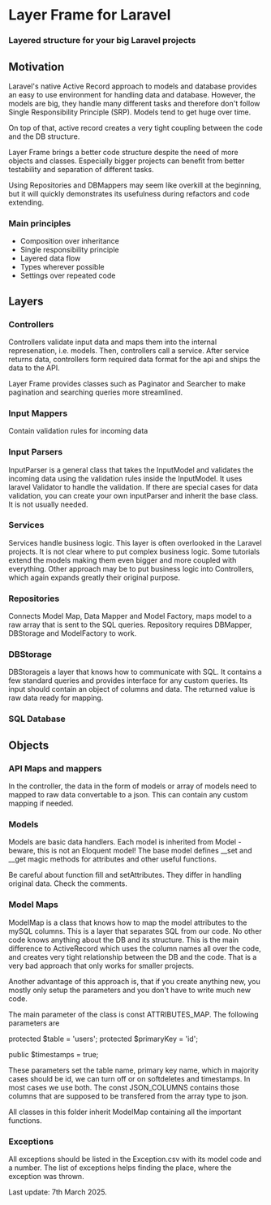 # Layer Frame for Laravel
### Layered structure for your big Laravel projects

## Motivation
Laravel's native Active Record approach to models and database provides an easy to use environment
for handling data and database. However, the models are big, they handle many different tasks
and therefore don't follow Single Responsibility Principle (SRP). Models tend to get huge over time.

On top of that, active record creates a very tight coupling between the code and the DB structure.

Layer Frame brings a better code structure despite the need of more objects and classes.
Especially bigger projects can benefit from better testability and separation of different tasks.

Using Repositories and DBMappers may seem like overkill at the beginning, but it will quickly 
demonstrates its usefulness during refactors and code extending.

### Main principles

* Composition over inheritance
* Single responsibility principle
* Layered data flow
* Types wherever possible
* Settings over repeated code

## Layers

### Controllers
Controllers validate input data and maps them into the internal represenation, i.e. models.
Then, controllers call a service. After service returns data, controllers
form required data format for the api and ships the data to the API.

Layer Frame provides classes such as Paginator and Searcher to make pagination and searching queries more 
streamlined.

### Input Mappers
Contain validation rules for incoming data

### Input Parsers
InputParser is a general class that takes the InputModel and validates the incoming data using the validation rules inside the InputModel. It uses laravel Validator to handle the validation.
If there are special cases for data validation, you can create your own inputParser and inherit the base class. It is not usually needed.


### Services
Services handle business logic. This layer is often overlooked in the Laravel projects. It is not clear where
to put complex business logic. Some tutorials extend the models making them even bigger and more coupled with everything.
Other approach may be to put business logic into Controllers, which again expands greatly their original purpose.

### Repositories

Connects Model Map, Data Mapper and Model Factory, maps model to a raw array
that is sent to the SQL queries. Repository requires DBMapper, DBStorage and ModelFactory to work. 

### DBStorage
DBStorageis a layer that knows how to communicate with SQL. It contains a few standard queries
and provides interface for any custom queries. Its input should contain an object of columns and data. The returned
value is raw data ready for mapping.

### SQL Database

## Objects

### API Maps and mappers

In the controller, the data in the form of models or array of models need to mapped to raw data convertable to a json.
This can contain any custom mapping if needed.

### Models

Models are basic data handlers. Each model is inherited from Model - beware, this is not an Eloquent model!
The base model defines __set and __get magic methods for attributes and other useful functions.

Be careful about function fill and setAttributes. They differ in handling original data. Check the comments.


### Model Maps

ModelMap is a class that knows how to map the model attributes to the mySQL columns. This is a layer that separates SQL from our code. No other code knows anything about the DB and its structure. This is the main difference to ActiveRecord which uses the column names all over the code, and creates very tight relationship between the DB and the code. That is a very bad approach that only works for smaller projects.

Another advantage of this approach is, that if you create anything new, you mostly only setup the parameters and you don't have to write much new code.

The main parameter of the class is const ATTRIBUTES_MAP. The following parameters are

protected $table = 'users';
protected $primaryKey = 'id';

public $timestamps = true;

These parameters set the table name, primary key name, which in majority cases should be id, we can turn off or on softdeletes and timestamps. In most cases we use both.
The const JSON_COLUMNS contains those columns that are supposed to be transfered from the array type to json.

All classes in this folder inherit ModelMap containing all the important functions.


### Exceptions

All exceptions should be listed in the Exception.csv with its model code and a number. The list of exceptions
helps finding the place, where the exception was thrown.

Last update: 7th March 2025.
